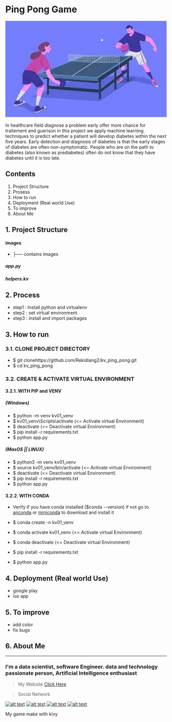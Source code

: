 # Ping Pong Game

<img src="/images/cover.png" width="1000" height="300" />


In healthcare field diagnose a problem early offer more chance for traitement and guerison in this project we apply machine learning techniques to predict whether a patient will develop diabetes within the next five years. Early detection and diagnosis of diabetes is that the early stages of diabetes are often non-symptomatic. People who are on the path to diabetes (also known as prediabetes) often do not know that they have diabetes until it is too late.

## Contents

1. Project Structure
2. Prosess
3. How to run
4. Deployment (Real world Use)
5. To improve
6. About Me

## 1. Project Structure


#### images
* ├── contains images

##### app.py
##### helpers.kv

## 2. Process

* step1 : Install python and virtualenv
* step2 : set virtual environment
* step3 : install and import packages

## 3. How to run

### 3.1. CLONE PROJECT DIRECTORY

+ $ git clonehttps://github.com/Rekidiang2/kv_ping_pong.git
+ $ cd kv_ping_pong

### 3.2. CREATE & ACTIVATE VIRTUAL ENVIRONMENT

#### 3.2.1. WITH PIP and VENV

##### (Windows) 
+ $ python -m venv kv01_venv 
+ $ kv01_venv\Scripts\activate (<= Activate virtual Environment)
+ $ deactivate (<= Deactivate virtual Environment)
+ $ pip install -r requirements.txt
+ $ python app.py

##### (MasOS || LINUX)
+ $ python3 -m venv kv01_venv 
+ $ source kv01_venv/bin/activate (<= Activate virtual Environment)  
+ $ deactivate (<= Deactivate virtual Environment)
+ $ pip install -r requirements.txt
+ $ python app.py


#### 3.2.2. WITH CONDA

+ Verify if you have conda installed ($conda --version) if not go to [anconda](https://www.anaconda.com/products/individual) or [miniconda](https://docs.conda.io/en/latest/miniconda.html) to download and install it

+ $ conda create -n kv01_venv
+ $ conda activate kv01_venv (<= Activate virtual Environment)
+ $ conda deactivate  (<= Deactivate virtual Environment)
+ $ pip install -r requirements.txt
+ $ python app.py

## 4. Deployment (Real world Use)

+ google play
+ ios app

## 5. To improve

+ add color
+ fix bugs

## 6. About Me
___

### I'm a data scientist, software Engineer. data and technology passionate person, Artificial Intelligence enthusiast 

> My Website [Click Here](https://rekidiangdata-s.github.io/kiesediangebeni/)

> Social Network

[![alt text][1.1]][1]
[![alt text][2.1]][2]
[![alt text][3.1]][3]
[![alt text][4.1]][4]

[1.1]: https://i.imgur.com/oFsAcMx.png (facebook icon with padding)
[2.1]: https://i.imgur.com/YCdR3o9.png (twitter icon with padding)
[3.1]: https://i.imgur.com/5BWvIrF.png (github icon with padding)
[4.1]: https://i.imgur.com/UA7Oh6z.png (medium icon with padding)

[1]: http://www.facebook.com/reagan.kiese.37
[2]: https://twitter.com/ReaganKiese
[3]: https://github.com/RekidiangData-S
[4]: https://medium.com/@rkddatas


My game make with kivy
